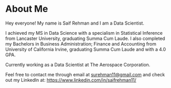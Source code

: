 # About Me

Hey everyone! My name is Saif Rehman and I am a Data Scientist. 

I achieved my MS in Data Science with a specialism in Statistical Inference from Lancaster University, graduating Summa Cum Laude.
I also completed my Bachelors in Business Administration; Finance and Accounting from University of California Irvine, graduating Summa Cum Laude and with a 4.0 GPA. 

Currently working as a Data Scientist at The Aerospace Corporation.

Feel free to contact me through email at surehman11@gmail.com and check out my LinkedIn at: https://www.linkedin.com/in/saifrehman11/
